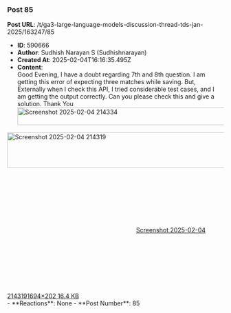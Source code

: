 ### Post 85
**Post URL**: /t/ga3-large-language-models-discussion-thread-tds-jan-2025/163247/85
- **ID**: 590666
- **Author**: Sudhish Narayan S (Sudhishnarayan)
- **Created At**: 2025-02-04T16:16:35.495Z
- **Content**:  
  Good Evening, I have a doubt regarding 7th and 8th question. I am getting this error of expecting three matches while saving. But, Externally when I check this API, I tried considerable test cases, and I am getting the output correctly. Can you please check this and give a solution. Thank You<br>
<img src="https://europe1.discourse-cdn.com/flex013/uploads/iitm/original/3X/b/2/b2931cf4f6b39b884ab54950c2f49898c942c780.png" alt="Screenshot 2025-02-04 214334" data-base62-sha1="ptKb2Jvgh7xqE6Qj16z1D54Te8M" width="690" height="41" data-dominant-color="1A1A1A"><br>
<div class="lightbox-wrapper"><a class="lightbox" href="https://europe1.discourse-cdn.com/flex013/uploads/iitm/original/3X/8/6/86600e3fd52f0a72acb9d99e8e3e58ccefb431df.png" data-download-href="/uploads/short-url/jaJMjNVOaI8jM58pkNfNNkjlmEf.png?dl=1" title="Screenshot 2025-02-04 214319" rel="noopener nofollow ugc"><img src="https://europe1.discourse-cdn.com/flex013/uploads/iitm/optimized/3X/8/6/86600e3fd52f0a72acb9d99e8e3e58ccefb431df_2_690x82.png" alt="Screenshot 2025-02-04 214319" data-base62-sha1="jaJMjNVOaI8jM58pkNfNNkjlmEf" width="690" height="82" srcset="https://europe1.discourse-cdn.com/flex013/uploads/iitm/optimized/3X/8/6/86600e3fd52f0a72acb9d99e8e3e58ccefb431df_2_690x82.png, https://europe1.discourse-cdn.com/flex013/uploads/iitm/optimized/3X/8/6/86600e3fd52f0a72acb9d99e8e3e58ccefb431df_2_1035x123.png 1.5x, https://europe1.discourse-cdn.com/flex013/uploads/iitm/optimized/3X/8/6/86600e3fd52f0a72acb9d99e8e3e58ccefb431df_2_1380x164.png 2x" data-dominant-color="292B2F"><div class="meta"><svg class="fa d-icon d-icon-far-image svg-icon" aria-hidden="true"><use href="#far-image"></use></svg><span class="filename">Screenshot 2025-02-04 214319</span><span class="informations">1694×202 16.4 KB</span><svg class="fa d-icon d-icon-discourse-expand svg-icon" aria-hidden="true"><use href="#discourse-expand"></use></svg></div></a></div>
- **Reactions**: None
- **Post Number**: 85

